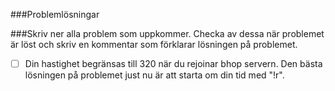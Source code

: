 ###Problemlösningar

###Skriv ner alla problem som uppkommer. Checka av dessa när problemet är löst och skriv en kommentar som förklarar lösningen på problemet.



- [ ] Din hastighet begränsas till 320 när du rejoinar bhop servern. Den bästa lösningen på problemet just nu är att starta om din tid med "!r".
